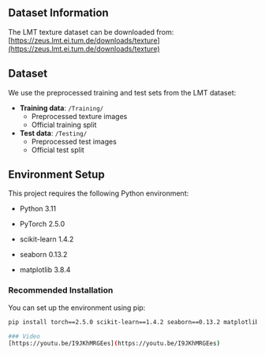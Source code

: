 ## Dataset Information
The LMT texture dataset can be downloaded from:
[https://zeus.lmt.ei.tum.de/downloads/texture](https://zeus.lmt.ei.tum.de/downloads/texture)
## Dataset

We use the preprocessed training and test sets from the LMT dataset:

- **Training data**: `/Training/`
  - Preprocessed texture images
  - Official training split
- **Test data**: `/Testing/`
  - Preprocessed test images
  - Official test split
  
## Environment Setup
This project requires the following Python environment:

- Python 3.11

- PyTorch 2.5.0

- scikit-learn 1.4.2

- seaborn 0.13.2

- matplotlib 3.8.4

### Recommended Installation
You can set up the environment using pip:

```bash
pip install torch==2.5.0 scikit-learn==1.4.2 seaborn==0.13.2 matplotlib==3.8.4

### Video
[https://youtu.be/I9JKhMRGEes](https://youtu.be/I9JKhMRGEes)
